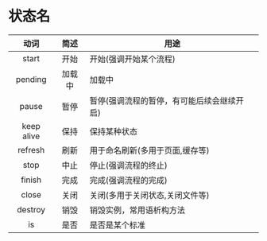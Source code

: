 # 状态名

|     动词     |  简述 | 用途                     |
| :--------: | :-: | ---------------------- |
|    start   |  开始 | 开始(强调开始某个流程)           |
|   pending  | 加载中 | 加载中                    |
|    pause   |  暂停 | 暂停(强调流程的暂停，有可能后续会继续开启) |
| keep alive |  保持 | 保持某种状态                 |
|   refresh  |  刷新 | 用于命名刷新(多用于页面,缓存等)      |
|    stop    |  中止 | 停止(强调流程的终止)            |
|   finish   |  完成 | 完成(强调流程的完成)            |
|    close   |  关闭 | 关闭(多用于关闭状态,关闭文件等)      |
|   destroy  |  销毁 | 销毁实例，常用语析构方法           |
|     is     |  是否 | 是否是某个标准                |
